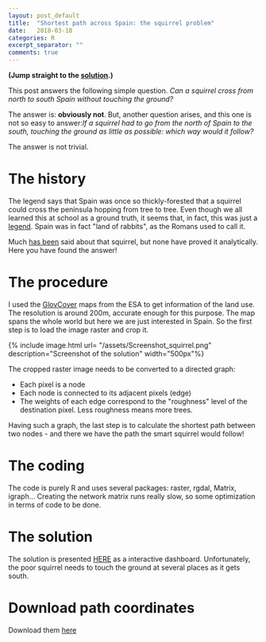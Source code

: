 ```yaml
---
layout: post_default
title:  "Shortest path across Spain: the squirrel problem"
date:   2018-03-18
categories: R
excerpt_separator: ""
comments: true
---
```


**(Jump straight to the [solution](http://jsaezgallego.com/GlobCover_maps_squirrel/).)**

This post answers the following simple question. _Can a squirrel cross from north to south Spain without touching the ground?_

The answer is: **obviously not**. But, another question arises, and this one is not so easy to answer:_If a squirrel had to go from the north of Spain to the south, touching the ground as little as possible: which way would it follow?_


The answer is not trivial.

# The history

The legend says that Spain was once so thickly-forested that a squirrel could cross the peninsula hopping from tree to tree. Even though we all learned this at school as a ground truth, it seems that, in fact, this was just a [legend](https://copepodo.wordpress.com/2009/05/11/la-espana-de-la-ardilla-y-la-espana-del-conejo/). Spain was in fact "land of rabbits", as the Romans used to call it. 

Much [has been](https://www.facebook.com/Una-ardilla-podr%C3%ADa-cruzar-Espa%C3%B1a-saltando-de-gilipollas-en-gilipollas-185947181436539/) said about that squirrel, but none have proved it analytically. Here you have found the answer!

# The procedure

I used the [GlovCover](http://due.esrin.esa.int/page_globcover.php) maps from the ESA to get information of the land use. The resolution is around 200m, accurate enough for this purpose. The map spans the whole world but here we are just interested in Spain. So the first step is to load the image raster and crop it.


{% include image.html url= "/assets/Screenshot_squirrel.png" description="Screenshot of the solution" width="500px"%}



The cropped raster image needs to be converted to a directed graph:

  * Each pixel is a node
  * Each node is connected to its adjacent pixels (edge)
  * The weights of each edge correspond to the "roughness" level of the destination pixel. Less roughness means more trees.
  
Having such a graph, the last step is to calculate the shortest path between two nodes - and there we have the path the smart squirrel would follow!

# The coding

The code is purely R and uses several packages: raster, rgdal, Matrix, igraph... Creating the network matrix runs really slow, so some optimization in terms of code to be done.

# The solution

The solution is presented [HERE](http://jsaezgallego.com/GlobCover_maps_squirrel/) as a interactive dashboard. Unfortunately, the poor squirrel needs to touch the ground at several places as it gets south.

# Download path coordinates

Download them [here](https://github.com/jsga/GlobCover_maps_squirrel/blob/master/Files/path_coordinates_solution.csv)
